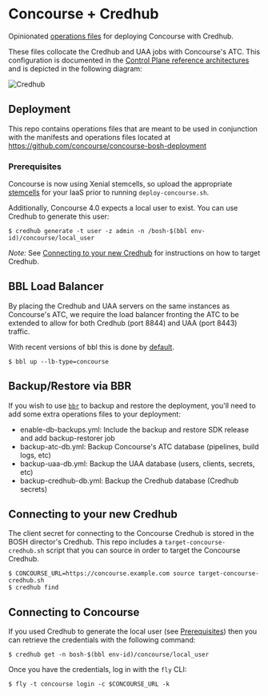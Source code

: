 # Concourse + Credhub

Opinionated [operations files](https://bosh.io/docs/cli-ops-files/) for
deploying Concourse with Credhub.

These files collocate the Credhub and UAA jobs with Concourse's ATC.
This configuration is documented in the
[Control Plane reference architectures](https://docs.pivotal.io/pivotalcf/2-2/refarch/control.html)
and is depicted in the following diagram:

![Credhub](https://docs.pivotal.io/pivotalcf/2-2/refarch/images/concourse-bosh-jobs.png)

## Deployment

This repo contains operations files that are meant to be used in conjunction with
the manifests and operations files located at
https://github.com/concourse/concourse-bosh-deployment

### Prerequisites

Concourse is now using Xenial stemcells, so upload the appropriate
[stemcells](https://bosh.io/stemcells#ubuntu-xenial)  for your IaaS
prior to running `deploy-concourse.sh`.

Additionally, Concourse 4.0 expects a local user to exist.
You can use Credhub to generate this user:

```
$ credhub generate -t user -z admin -n /bosh-$(bbl env-id)/concourse/local_user
```

_Note:_ See [Connecting to your new Credhub](#connecting-to-your-new-credhub)
for instructions on how to target Credhub.

## BBL Load Balancer

By placing the Credhub and UAA servers on the same instances as Concourse's ATC,
we require the load balancer fronting the ATC to be extended to allow for both
Credhub (port 8844) and UAA (port 8443) traffic.

With recent versions of bbl this is done by [default](https://github.com/cloudfoundry/bosh-bootloader/blob/master/terraform/azure/templates/concourse_lb.tf). 

```
$ bbl up --lb-type=concourse
```

## Backup/Restore via BBR

If you wish to use [`bbr`](https://github.com/cloudfoundry-incubator/bosh-backup-and-restore)
to backup and restore the deployment, you'll need to add some extra operations files to your
deployment:

- enable-db-backups.yml: Include the backup and restore SDK release and add backup-restorer job
- backup-atc-db.yml: Backup Concourse's ATC database (pipelines, build logs, etc)
- backup-uaa-db.yml: Backup the UAA database (users, clients, secrets, etc)
- backup-credhub-db.yml: Backup the Credhub database (Credhub secrets)

## Connecting to your new Credhub

The client secret for connecting to the Concourse Credhub is stored in the BOSH
director's Credhub.  This repo includes a `target-concourse-credhub.sh` script
that you can source in order to target the Concourse Credhub.

```
$ CONCOURSE_URL=https://concourse.example.com source target-concourse-credhub.sh
$ credhub find
```

## Connecting to Concourse

If you used Credhub to generate the local user (see [Prerequisites](#prerequisites))
then you can retrieve the credentials with the following command:

```
$ credhub get -n bosh-$(bbl env-id)/concourse/local_user
```

Once you have the credentials, log in with the `fly` CLI:

```
$ fly -t concourse login -c $CONCOURSE_URL -k
```
